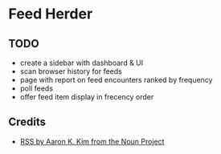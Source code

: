 # Feed Herder

## TODO

* create a sidebar with dashboard & UI
* scan browser history for feeds
* page with report on feed encounters ranked by frequency
* poll feeds
* offer feed item display in frecency order

## Credits

* [RSS by Aaron K. Kim from the Noun Project](https://thenounproject.com/term/rss/132950/)
